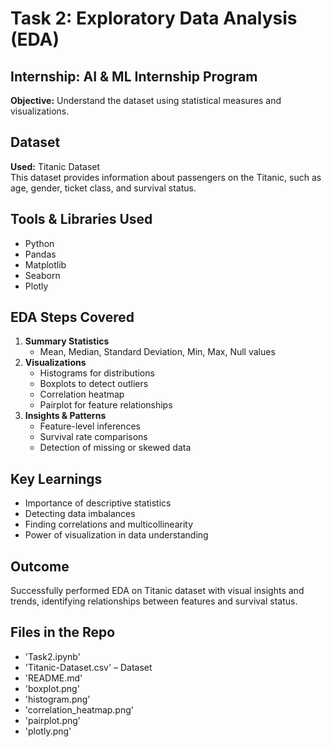 # Task 2: Exploratory Data Analysis (EDA)

## Internship: AI & ML Internship Program  
**Objective:** Understand the dataset using statistical measures and visualizations.

## Dataset
**Used:** Titanic Dataset  
This dataset provides information about passengers on the Titanic, such as age, gender, ticket class, and survival status.

## Tools & Libraries Used
- Python  
- Pandas  
- Matplotlib  
- Seaborn  
- Plotly

## EDA Steps Covered
1. **Summary Statistics**  
   - Mean, Median, Standard Deviation, Min, Max, Null values
2. **Visualizations**  
   - Histograms for distributions  
   - Boxplots to detect outliers  
   - Correlation heatmap  
   - Pairplot for feature relationships
3. **Insights & Patterns**  
   - Feature-level inferences  
   - Survival rate comparisons  
   - Detection of missing or skewed data

## Key Learnings
- Importance of descriptive statistics  
- Detecting data imbalances  
- Finding correlations and multicollinearity  
- Power of visualization in data understanding


## Outcome
Successfully performed EDA on Titanic dataset with visual insights and trends, identifying relationships between features and survival status.

## Files in the Repo
- 'Task2.ipynb' 
- 'Titanic-Dataset.csv' – Dataset  
- 'README.md'
- 'boxplot.png'
- 'histogram.png'
- 'correlation_heatmap.png'
- 'pairplot.png'
- 'plotly.png'
  
